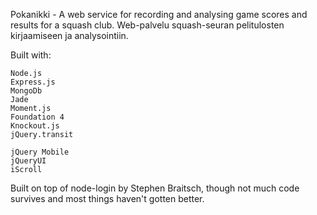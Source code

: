 Pokanikki - A web service for recording and analysing game scores and results for a squash club. Web-palvelu squash-seuran pelitulosten kirjaamiseen ja analysointiin.

Built with:

	Node.js
	Express.js
	MongoDb
	Jade
	Moment.js
	Foundation 4
	Knockout.js
	jQuery.transit
	
	jQuery Mobile
	jQueryUI
	iScroll


Built on top of node-login by Stephen Braitsch, though not much code survives and most things haven't gotten better.